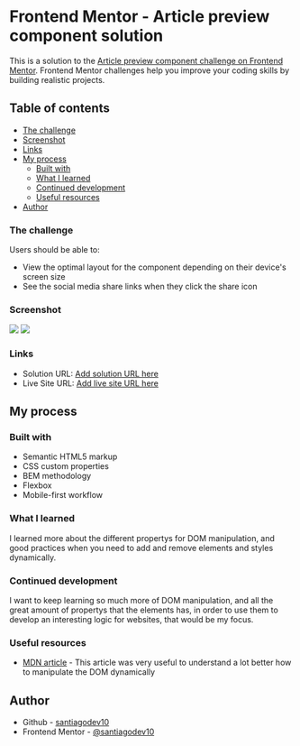 # Frontend Mentor - Article preview component solution

This is a solution to the [Article preview component challenge on Frontend Mentor](https://www.frontendmentor.io/challenges/article-preview-component-dYBN_pYFT). Frontend Mentor challenges help you improve your coding skills by building realistic projects. 

## Table of contents

  - [The challenge](#the-challenge)
  - [Screenshot](#screenshot)
  - [Links](#links)
- [My process](#my-process)
  - [Built with](#built-with)
  - [What I learned](#what-i-learned)
  - [Continued development](#continued-development)
  - [Useful resources](#useful-resources)
- [Author](#author)

### The challenge

Users should be able to:

- View the optimal layout for the component depending on their device's screen size
- See the social media share links when they click the share icon

### Screenshot

![](https://i.postimg.cc/8zvvyCc0/Screenshot-component.jpg)
![](https://i.postimg.cc/L5rXfzt6/Screenshot-component-2.jpg)

### Links

- Solution URL: [Add solution URL here](https://your-solution-url.com)
- Live Site URL: [Add live site URL here](https://your-live-site-url.com)

## My process

### Built with

- Semantic HTML5 markup
- CSS custom properties
- BEM methodology
- Flexbox
- Mobile-first workflow

### What I learned

I learned more about the different propertys for DOM manipulation, and good practices when you need to add and remove elements and styles dynamically.

### Continued development

I want to keep learning so much more of DOM manipulation, and all the great amount of propertys that the elements has, in order to use them to develop an interesting logic for websites, that would be my focus.

### Useful resources

- [MDN article](https://developer.mozilla.org/en-US/docs/Learn/JavaScript/Client-side_web_APIs/Manipulating_documents) - This article was very useful to understand a lot better how to manipulate the DOM dynamically

## Author

- Github - [santiagodev10](https://github.com/santiagodev10)
- Frontend Mentor - [@santiagodev10](https://www.frontendmentor.io/profile/santiagodev10)